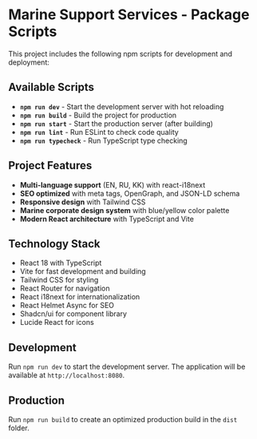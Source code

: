 # Marine Support Services - Package Scripts

This project includes the following npm scripts for development and deployment:

## Available Scripts

- **`npm run dev`** - Start the development server with hot reloading
- **`npm run build`** - Build the project for production
- **`npm run start`** - Start the production server (after building)
- **`npm run lint`** - Run ESLint to check code quality
- **`npm run typecheck`** - Run TypeScript type checking

## Project Features

- **Multi-language support** (EN, RU, KK) with react-i18next
- **SEO optimized** with meta tags, OpenGraph, and JSON-LD schema
- **Responsive design** with Tailwind CSS
- **Marine corporate design system** with blue/yellow color palette
- **Modern React architecture** with TypeScript and Vite

## Technology Stack

- React 18 with TypeScript
- Vite for fast development and building
- Tailwind CSS for styling
- React Router for navigation
- React i18next for internationalization
- React Helmet Async for SEO
- Shadcn/ui for component library
- Lucide React for icons

## Development

Run `npm run dev` to start the development server. The application will be available at `http://localhost:8080`.

## Production

Run `npm run build` to create an optimized production build in the `dist` folder.